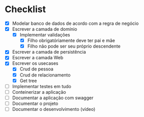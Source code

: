 # Checklist
- [x] Modelar banco de dados de acordo com a regra de negócio
- [x] Escrever a camada de domínio
    - [x] Implementar validações
      - [x] Filho obrigatóriamente deve ter pai e mãe
      - [x] Filho não pode ser seu próprio descendente
- [x] Escrever a camada de persistência
- [x] Escrever a camada Web
- [x] Escrever os usecases
  - [x] Crud de pessoa
  - [x] Crud de relacionamento
  - [x] Get tree
- [ ] Implementar testes em tudo
- [ ] Conteinerizar a aplicação
- [ ] Documentar a aplicação com swagger
- [ ] Documentar o projeto
- [ ] Documentar o desenvolvimento (vídeo)
